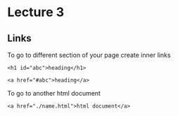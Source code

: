 # Lecture 3

## Links

To go to different section of your page create inner links
```
<h1 id="abc">heading</h1>

<a href="#abc">heading</a>
```

To go to another html document
```
<a href="./name.html">html document</a>
```